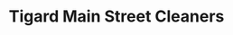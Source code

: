 ---
title: "Tigard Main Street Cleaners"
url: /tigard/tigard-main-street-cleaners/
shop: Wäscherei
---